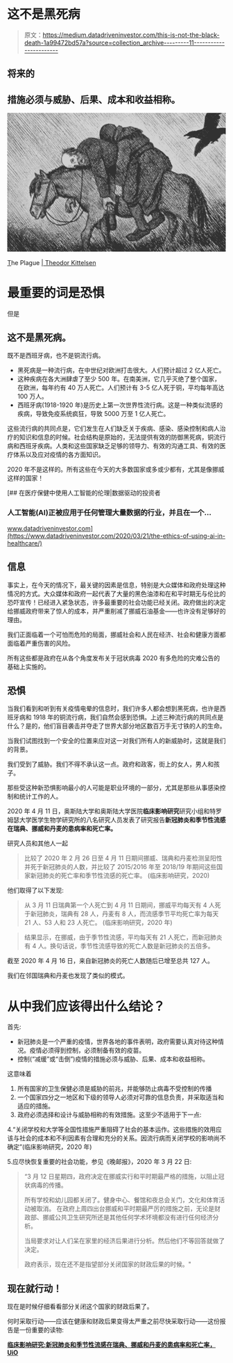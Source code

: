 # 这不是黑死病

> 原文：<https://medium.datadriveninvestor.com/this-is-not-the-black-death-1a99472bd57a?source=collection_archive---------11----------------------->

## 将来的

## 措施必须与威胁、后果、成本和收益相称。

![](img/d96a6c9fe9fd71189db4e615da13c4b3.png)

[T](http://kittelsen.se/pesten/)he Plague [| Theodor Kittelsen](http://kittelsen.se/pesten/)

# 最重要的词是恐惧

但是

## 这不是黑死病。

既不是西班牙病，也不是铜流行病。

*   黑死病是一种流行病，在中世纪对欧洲打击很大。人们预计超过 2 亿人死亡。
*   这种疾病在各大洲肆虐了至少 500 年。在南美洲，它几乎灭绝了整个国家，在欧洲，每年约有 40 万人死亡。人们预计有 3-5 亿人死于铜，平均每年高达 100 万人。
*   西班牙病(1918-1920 年)是历史上第一次世界性流行病。这是一种类似流感的疾病，导致免疫系统疯狂，导致 5000 万至 1 亿人死亡。

这些流行病的共同点是，它们发生在人们缺乏关于疾病、感染、感染控制和病人治疗的知识和信息的时候。社会结构是原始的，无法提供有效的防御黑死病，铜流行病和西班牙疾病。人类和这些国家缺乏足够的领导力、有效的沟通工具、有效的医疗体系以及应对疫情的各方面知识。

2020 年不是这样的。所有这些在今天的大多数国家或多或少都有，尤其是像挪威这样的国家！

[](https://www.datadriveninvestor.com/2020/03/21/the-ethics-of-using-ai-in-healthcare/) [## 在医疗保健中使用人工智能的伦理|数据驱动的投资者

### 人工智能(AI)正被应用于任何管理大量数据的行业，并且在一个…

www.datadriveninvestor.com](https://www.datadriveninvestor.com/2020/03/21/the-ethics-of-using-ai-in-healthcare/) 

## 信息

事实上，在今天的情况下，最关键的因素是信息，特别是大众媒体和政府处理这种情况的方式。大众媒体和政府一起代表了大量的黑色油漆和在和平时期无与伦比的恐吓宣传！已经进入紧急状态，许多最重要的社会功能已经关闭。政府做出的决定给挪威政府带来了惊人的成本，并严重削减了挪威石油基金——也许没有足够好的理由。

我们正面临着一个可怕而危险的局面，挪威社会和人民在经济、社会和健康方面都面临着严重伤害的风险。

所有这些都是政府在从各个角度发布关于冠状病毒 2020 有多危险的灾难公告的基础上实施的。

## **恐惧**

当我们看到和听到有关疫情电晕的信息时，我们许多人都会想到黑死病，也许是西班牙病和 1918 年的铜流行病，我们自然会感到恐惧。上述三种流行病的共同点是什么？是的，他们盲目袭击并夺走了世界大部分地区数百万手无寸铁的人的生命。

当我们试图找到一个安全的位置来应对这一对我们所有人的新威胁时，这就是我们的背景。

我们受到了威胁。我们不得不承认这一点。政府和政客，街上的女人，男人和孩子。

那些受这种新恐惧影响最小的人可能是职业环境的一部分，尤其是那些从事感染控制和统计工作的人。

2020 年 4 月 11 日，奥斯陆大学和奥斯陆大学医院**临床影响研究**研究小组和特罗姆瑟大学医学生物学研究所的八名研究人员发表了研究报告**新冠肺炎和季节性流感在瑞典、挪威和丹麦的患病率和死亡率。**

研究人员和其他人一起

> 比较了 2020 年 2 月 26 日至 4 月 11 日期间挪威、瑞典和丹麦检测呈阳性并死于新冠肺炎的人数，并比较了 2015/2016 年至 2018/19 年期间这些国家新冠肺炎的死亡率和季节性流感的死亡率。
> (临床影响研究，2020)

他们取得了以下发现:

> 从 3 月 11 日瑞典第一个人死亡到 4 月 11 日期间，挪威平均每天有 4 人死于新冠肺炎，瑞典有 28 人，丹麦有 8 人，而流感季节平均死亡率为每天 21 人、53 人和 23 人死亡。
> (临床影响研究，2020 年)

> 结果显示，在挪威，由于季节性流感，平均每天有 21 人死亡，而新冠肺炎有 4 人。换句话说，季节性流感导致的死亡人数是新冠肺炎的五倍多。

截至 2020 年 4 月 16 日，来自新冠肺炎的死亡人数随后已增至总共 127 人。

我们在邻国瑞典和丹麦也发现了类似的模式。

# 从中我们应该得出什么结论？

首先:

*   新冠肺炎是一个严重的疫情，世界各地的事件表明，政府需要认真对待这种情况。疫情必须得到控制，必须制备有效的疫苗。
*   控制(“减缓”或“击倒”)疫情的措施必须与威胁、后果、成本和收益相称。

这意味着

1.  所有国家的卫生保健必须是威胁的前兆，并能够防止病毒不受控制的传播
2.  一个国家四分之一地区和下级的领导人必须对可靠的信息负责，并采取适当和适应的措施。
3.  政府必须选择和设计与威胁相称的有效措施。这至少不适用于下一点:

4.“关闭学校和大学等全国性措施严重阻碍了社会的基本运作。这些措施的效用应该与社会的成本和不利因素有合理和充分的关系。因流行病而关闭学校的影响尚不确定”(临床影响研究，2020 年)

5.应尽快恢复重要的社会功能，参见《晚邮报》，2020 年 3 月 22 日:

> “3 月 12 日星期四，政府决定在挪威实行和平时期最严格的措施，以阻止冠状病毒的传播。
> 
> 所有学校和幼儿园都关闭了。健身中心、餐馆和夜总会关门，文化和体育活动被取消。
> 在政府上周四出台挪威和平时期最严厉的措施之前，无论是财政部、挪威公共卫生研究所还是其他任何学术环境都没有进行任何经济分析。
> 
> 当局要求对让人们呆在家里的经济后果进行分析。然后他们不等回答就做了决定。
> 
> 政府表示，现在还不是指望部分关闭国家的财政后果的时候。"

## **现在就行动！**

现在是时候仔细看看部分关闭这个国家的财政后果了。

何时采取行动——应该在健康和财政后果变得太严重之前尽快采取行动——这份报告是一份重要的读物:

[**临床影响研究:新冠肺炎和季节性流感在瑞典、挪威和丹麦的患病率和死亡率，UiO**](https://www.med.uio.no/helsam/forskning/grupper/klinisk-effektforskning/aktuelle-saker/2020/norge-sverige-dk.pdf)